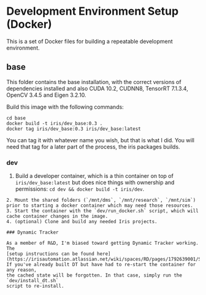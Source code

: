 # Development Environment Setup (Docker)

This is a set of Docker files for building a repeatable development environment.

## base
This folder contains the base installation, with the correct versions of dependencies
installed and also CUDA 10.2, CUDNN8, TensorRT 7.1.3.4, OpenCV 3.4.5 and Eigen 3.2.10.

Build this image with the following commands:  
```
cd base
docker build -t iris/dev_base:0.3 .
docker tag iris/dev_base:0.3 iris/dev_base:latest
```

You can tag it with whatever name you wish, but that is what I did. You will need that
tag for a later part of the process, the iris packages builds.

### dev

1. Build a developer container, which is a thin container on top of `iris/dev_base:latest` but does nice things with ownership and permissions: `cd dev && docker build -t iris/dev`.
```
2. Mount the shared folders (`/mnt/dms`, `/mnt/research`, `/mnt/sim`) prior to starting a docker container which may need those resources.
3. Start the container with the `dev/run_docker.sh` script, which will cache container changes in the image.
4. (optional) Clone and build any needed Iris projects.

### Dynamic Tracker

As a member of R&D, I'm biased toward getting Dynamic Tracker working. The
[setup instructions can be found here](https://irisautomation.atlassian.net/wiki/spaces/RD/pages/1792639001/Setup+Instructions+dev+environment+with+Docker).
If you've already built DT but have had to re-start the container for any reason, 
the cached state will be forgotten. In that case, simply run the `dev/install_dt.sh`
script to re-install.

